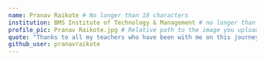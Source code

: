 ```yaml
---
name: Pranav Raikote # No longer than 18 characters
institution: BMS Institute of Technology & Management # no longer than 58 characters
profile_pic: Pranav Raikote.jpg # Relative path to the image you uploaded
quote: "Thanks to all my teachers who have been with me on this journey of my career!" # No longer than 100 characters
github_user: pranavraikote
---
```


